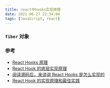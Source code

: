 ```yaml
---
title: react中hooks实现原理
date: 2021-06-27 22:34:04
tags: [JavaScript, react]
---
```


### `fiber` 对象

### 参考

- [React Hooks 原理](https://www.jianshu.com/p/b9ac8fa849f1)
- [React Hook 的底层实现原理](https://www.cnblogs.com/cczlovexw/p/13565085.html)
- [阅读源码后，来讲讲 React Hooks 是怎么实现的](https://zhuanlan.zhihu.com/p/48584310)
- [React Hook 的实现原理和最佳实践](https://zhuanlan.zhihu.com/p/75146261)
